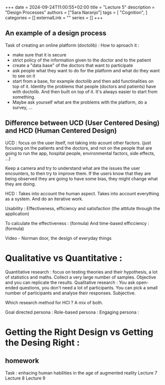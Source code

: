 +++ 
date = 2024-09-24T11:00:55+02:00
title = "Lecture 5"
description = "Design Processes"
authors = ["Sara Naranjo"]
tags = [
    "Cognition",
    ]
categories = []
externalLink = ""
series = []
+++

## An example of a design process 
Task of creating an online platform (doctolib) :
How to aproach it : 
- make sure that it is secure 
- strict policy of the information given to the doctor and to the patient
- create a "data base" of the doctors that want to participate 
- ask people what they want to do for the platform and what do they want to see on it 
- start from a base, for example doctolib and then add functinalities on top of it. Identity the problems that people (doctors and patients) have with doctolib. And then built on top of it. It's always easier to start from something. 
-  Maybe ask yourself what are the problems with the platform, do a survey, ... 

## Difference between UCD (User Centered Desing) and HCD (Human Centered Design)

UCD : focus on the user itself, not taking into acount other factors. (just focusing on the patients and the doctors, and not on the people that are going to run the app, hospital people, environmental factors, side effects, ...)

Keep a camera and try to understand what are the issues the user encounters, to then try to improve them. 
If the users know that they are being observed they are going to have some bias, they might change what they are doing. 

HCD :  Takes into account the human aspect. Takes into account everything as a system. And do an iterative work. 

Usability : Effectiveness, efficiency and satisfaction (the attitute through the application)

To calculate the effectiveness : (formula)
And time-based efficciency : (formula)


Video - Norman door, the design of everyday things


# Qualitative vs Quantitative : 
Quantitative research : focus on testing theories and their hypothesis, a lot of statistics and maths. Collect a very large number of samples. Objective and you can replicate the results. 
Qualitative research : You ask open-ended questions, you don't need a lot of participants. You can pick a small number of participants and analyse their responses. Subjective.

Which research method for HCI ? A mix of both. 


Goal directed persona : 
Role-based persona : 
Engaging persona : 


# Getting the Right Design vs Getting the Desing Right : 



## homework 

Task : enhacing human habilities in the age of augmented reality 
Lecture 7
Lecture 8
Lecture 9